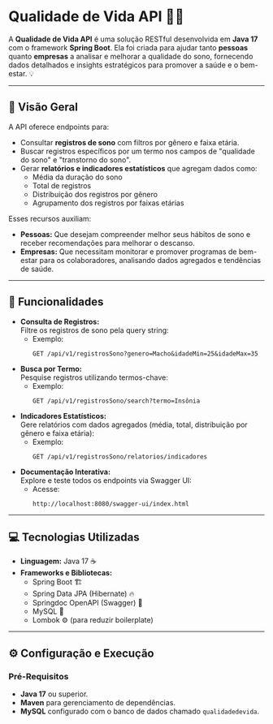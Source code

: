 # Qualidade de Vida API 🛌✨

A **Qualidade de Vida API** é uma solução RESTful desenvolvida em **Java 17** com o framework **Spring Boot**. Ela foi criada para ajudar tanto **pessoas** quanto **empresas** a analisar e melhorar a qualidade do sono, fornecendo dados detalhados e insights estratégicos para promover a saúde e o bem-estar. 💡

---

## 🔎 Visão Geral

A API oferece endpoints para:
- Consultar **registros de sono** com filtros por gênero e faixa etária.
- Buscar registros específicos por um termo nos campos de "qualidade do sono" e "transtorno do sono".
- Gerar **relatórios e indicadores estatísticos** que agregam dados como:
  - Média da duração do sono
  - Total de registros
  - Distribuição dos registros por gênero
  - Agrupamento dos registros por faixas etárias

Esses recursos auxiliam:
- **Pessoas:** Que desejam compreender melhor seus hábitos de sono e receber recomendações para melhorar o descanso.
- **Empresas:** Que necessitam monitorar e promover programas de bem-estar para os colaboradores, analisando dados agregados e tendências de saúde.

---

## 🌟 Funcionalidades

- **Consulta de Registros:**  
  Filtre os registros de sono pela query string:
  - Exemplo:  
    ```
    GET /api/v1/registrosSono?genero=Macho&idadeMin=25&idadeMax=35
    ```
- **Busca por Termo:**  
  Pesquise registros utilizando termos-chave:
  - Exemplo:  
    ```
    GET /api/v1/registrosSono/search?termo=Insônia
    ```
- **Indicadores Estatísticos:**  
  Gere relatórios com dados agregados (média, total, distribuição por gênero e faixa etária):
  - Exemplo:  
    ```
    GET /api/v1/registrosSono/relatorios/indicadores
    ```
- **Documentação Interativa:**  
  Explore e teste todos os endpoints via Swagger UI:
  - Acesse:  
    ```
    http://localhost:8080/swagger-ui/index.html
    ```

---

## 💻 Tecnologias Utilizadas

- **Linguagem:** Java 17 ☕
- **Frameworks e Bibliotecas:**
  - Spring Boot 🏗️
  - Spring Data JPA (Hibernate) 🔥
  - Springdoc OpenAPI (Swagger) 📝
  - MySQL 🚀
  - Lombok ⚙️ (para reduzir boilerplate)

---

## ⚙️ Configuração e Execução

### Pré-Requisitos
- **Java 17** ou superior.
- **Maven** para gerenciamento de dependências.
- **MySQL** configurado com o banco de dados chamado `qualidadedevida`.


